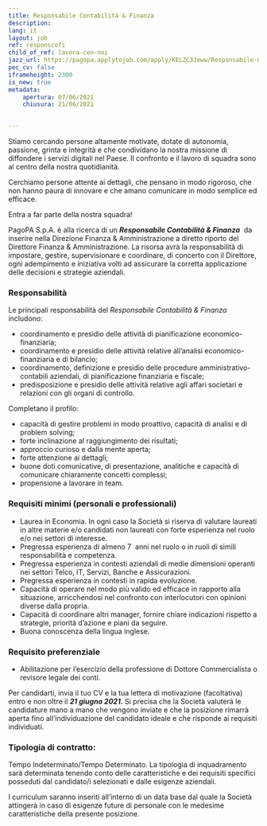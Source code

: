 ```yaml
---
title: Responsabile Contabilità & Finanza
description:
lang: it
layout: job
ref: responscofi
child_of_ref: lavora-con-noi
jazz_url: https://pagopa.applytojob.com/apply/KELZC3Jeww/Responsabile-Contabilit-Finanza
pec_cv: false
iframeheight: 2300
is_new: true
metadata:
    apertura: 07/06/2021
    chiusura: 21/06/2021

  
---
```

Stiamo cercando persone altamente motivate, dotate di autonomia, passione, grinta e integrità e che condividano la nostra missione di diffondere i servizi digitali nel Paese. 
Il confronto e il lavoro di squadra sono al centro della nostra quotidianità. 

Cerchiamo persone attente ai dettagli, che pensano in modo rigoroso, che non hanno paura di innovare e che amano comunicare in modo semplice ed efficace.

Entra a far parte della nostra squadra!

PagoPA S.p.A. è alla ricerca di un ***Responsabile Contabilità & Finanza***  da inserire nella Direzione Finanza & Amministrazione a diretto riporto del Direttore Finanza & Amministrazione. La risorsa avrà la responsabilità di impostare, gestire, supervisionare e coordinare, di concerto con il Direttore, ogni adempimento e iniziativa volti ad assicurare la corretta applicazione delle decisioni e strategie aziendali.

### Responsabilità

Le principali responsabilità del _Responsabile Contabilità & Finanza_ includono:
* coordinamento e presidio delle attività di pianificazione economico-finanziaria; 
* coordinamento e presidio delle attività relative all’analisi economico-finanziaria e di bilancio; 
* coordinamento, definizione e presidio delle procedure amministrativo-contabili aziendali, di pianificazione finanziaria e fiscale;  
* predisposizione e presidio delle attività relative agli affari societari e relazioni con gli organi di controllo. 
 

Completano il profilo:
* capacità di gestire problemi in modo proattivo, capacità di analisi e di problem solving; 
* forte inclinazione al raggiungimento dei risultati; 
* approccio curioso e dalla mente aperta; 
* forte attenzione ai dettagli; 
* buone doti comunicative, di presentazione, analitiche e capacità di comunicare chiaramente concetti complessi; 
* propensione a lavorare in team. 

### Requisiti minimi (personali e professionali)
* Laurea in Economia. In ogni caso la Società si riserva di valutare laureati in altre materie e/o candidati non laureati con forte esperienza nel ruolo e/o nei settori di interesse.   
* Pregressa esperienza di almeno 7  anni nel ruolo o in ruoli di simili responsabilità e competenza.  
* Pregressa esperienza in contesti aziendali di medie dimensioni operanti nei settori Telco, IT, Servizi, Banche e Assicurazioni. 
* Pregressa esperienza in contesti in rapida evoluzione. 
* Capacità di operare nel modo più valido ed efficace in rapporto alla situazione, arricchendosi nel confronto con interlocutori con opinioni diverse dalla propria. 
* Capacità di coordinare altri manager, fornire chiare indicazioni rispetto a strategie, priorità d’azione e piani da seguire. 
* Buona conoscenza della lingua inglese. 

### Requisito preferenziale
* Abilitazione per l’esercizio della professione di Dottore Commercialista o revisore legale dei conti. 

Per candidarti, invia il tuo CV e la tua lettera di motivazione (facoltativa) entro e non oltre il ***21 giugno 2021.*** Si precisa che la Società valuterà le candidature mano a mano che vengono inviate e che la posizione rimarrà aperta fino all’individuazione del candidato ideale e che risponde ai requisiti individuati.

### Tipologia di contratto:
Tempo Indeterminato/Tempo Determinato. La tipologia di inquadramento sarà determinata tenendo conto delle caratteristiche e dei requisiti specifici posseduti dal candidato/i selezionati e dalle esigenze aziendali.

I curriculum saranno inseriti all’interno di un data base dal quale la Società attingerà in caso di esigenze future di personale con le medesime caratteristiche della presente posizione.

